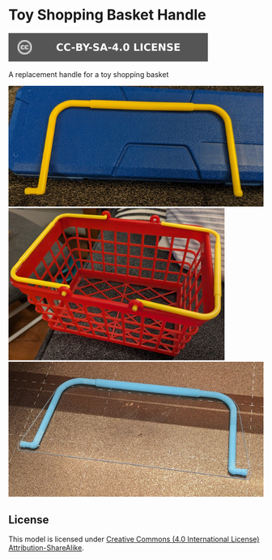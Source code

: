 # Toy Shopping Basket Handle

[![CC-BY-SA-4.0 license][license-badge]][license]

A replacement handle for a toy shopping basket

![Photo of original handle](images/readme/original-handle.jpg)
![Photo of shopping basket](images/readme/basket.jpg)
![Photo of printed handle](images/readme/printed-handle.jpg)

## License

This model is licensed under [Creative Commons (4.0 International License) Attribution-ShareAlike][license].


[license]: http://creativecommons.org/licenses/by-sa/4.0/
[license-badge]: /utils/license-badge-cc-by-sa-4.0.svg
